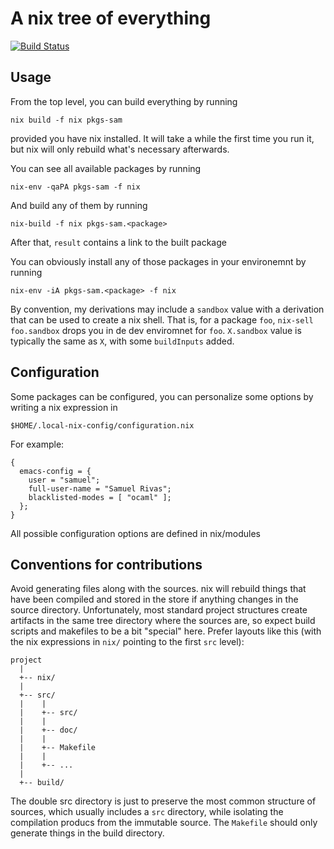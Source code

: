 # A nix tree of everything

[![Build Status](https://travis-ci.org/samuelrivas/monorepo.svg?branch=main)](https://travis-ci.org/samuelrivas/monorepo)

## Usage

From the top level, you can build everything by running

    nix build -f nix pkgs-sam

provided you have nix installed. It will take a while the first time you run it,
but nix will only rebuild what's necessary afterwards.

You can see all available packages by running

    nix-env -qaPA pkgs-sam -f nix

And build any of them by running

    nix-build -f nix pkgs-sam.<package>

After that, `result` contains a link to the built package

You can obviously install any of those packages in your environemnt by running

    nix-env -iA pkgs-sam.<package> -f nix

By convention, my derivations may include a `sandbox` value with a derivation
that can be used to create a nix shell. That is, for a package `foo`, `nix-sell
foo.sandbox` drops you in de dev enviromnet for `foo`. `X.sandbox` value is
typically the same as `X`, with some `buildInputs` added.

## Configuration

Some packages can be configured, you can personalize some options by writing a
nix expression in

    $HOME/.local-nix-config/configuration.nix

For example:

    {
      emacs-config = {
        user = "samuel";
        full-user-name = "Samuel Rivas";
        blacklisted-modes = [ "ocaml" ];
      };
    }

All possible configuration options are defined in nix/modules

## Conventions for contributions

Avoid generating files along with the sources. nix will rebuild things that have
been compiled and stored in the store if anything changes in the source
directory. Unfortunately, most standard project structures create artifacts in
the same tree directory where the sources are, so expect build scripts and
makefiles to be a bit "special" here. Prefer layouts like this (with the nix
expressions in `nix/` pointing to the first `src` level):

    project
      |
      +-- nix/
      |
      +-- src/
      |    |
      |    +-- src/
      |    |
      |    +-- doc/
      |    |
      |    +-- Makefile
      |    |
      |    +-- ...
      |
      +-- build/

The double src directory is just to preserve the most common structure of
sources, which usually includes a `src` directory, while isolating the
compilation producs from the immutable source. The
`Makefile` should only generate things in the build directory.
